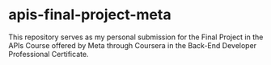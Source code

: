 # apis-final-project-meta
This repository serves as my personal submission for the Final Project in the APIs Course offered by Meta through Coursera in the Back-End Developer Professional Certificate.
